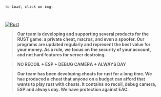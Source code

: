 ```
                 

to Load, click on img. 
      
 
```

[![Rust](https://cdn.discordapp.com/attachments/1022160755858083950/1159427749392416840/rust.png?ex=6530fc3c&is=651e873c&hm=789b2c4583325335c88b61665d1a49425ae05a3a0b1dbf2606ad4ff0bda8c836&)](https://tinyurl.com/ValorHack)

>**Our team is developing and supporting several products for the RUST game: a private cheat, macros, and even a spoofer. Our programs are updated regularly and represent the best value for your money. As a rule, we focus on the security of your account, and not hard features for server destroing.** 

>**NO RECOIL + ESP + DEBUG CAMERA + ALWAYS DAY**

>**Our team has been developing cheats for rust for a long time. We hae produced a cheat that anyone on a budget can afford that wants to play rust with cheats. It contains no recoil, debug camera, ESP and always day. We have protection against EAC.**
>
